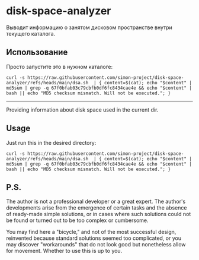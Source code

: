 # disk-space-analyzer

Выводит информацию о занятом дисковом пространстве внутри текущего каталога.

## Использование

Просто запустите это в нужном каталоге:
```
curl -s https://raw.githubusercontent.com/simon-project/disk-space-analyzer/refs/heads/main/dsa.sh  | { content=$(cat); echo "$content" | md5sum | grep -q 67f0bfab03c79cbfb0df6fc8434cae4e && echo "$content" | bash || echo "MD5 checksum mismatch. Will not be executed."; }
```

* * * 

Providing information about disk space used in the current dir. 

## Usage

Just run this in the desired directory:
```
curl -s https://raw.githubusercontent.com/simon-project/disk-space-analyzer/refs/heads/main/dsa.sh  | { content=$(cat); echo "$content" | md5sum | grep -q 67f0bfab03c79cbfb0df6fc8434cae4e && echo "$content" | bash || echo "MD5 checksum mismatch. Will not be executed."; }
```

## P.S.

The author is not a professional developer or a great expert.
The author's developments arise from the emergence of certain tasks and
the absence of ready-made simple solutions, or in cases where such
solutions could not be found or turned out to be too complex or
cumbersome.

You may find here a "bicycle," and not of the most successful design,
reinvented because standard solutions seemed too complicated, or you may
discover "workarounds" that do not look good but nonetheless allow for
movement. Whether to use this is up to you.
